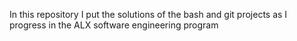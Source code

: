 In this repository I put the solutions of the bash and git projects as I progress in the ALX software engineering program
